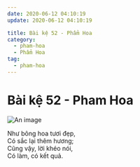 ```yaml
---
date: 2020-06-12 04:10:19
update: 2020-06-12 04:10:19

title: Bài kệ 52 - Phẩm Hoa
category:
  - pham-hoa
  - Phẩm Hoa
tag:
  - pham-hoa
---
```


# Bài kệ 52 - Pham Hoa

![An image](/img/pham-hoa/pham-hoa-052.jpg)

Như bông hoa tươi đẹp,<br>Có sắc lại thêm hương;<br>Cũng vậy, lời khéo nói,<br>Có làm, có kết quả.<br>
